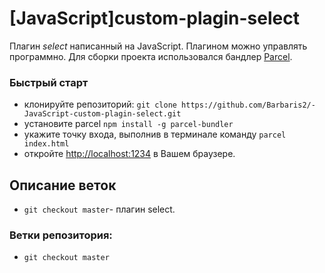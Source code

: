 # [JavaScript]custom-plagin-select

Плагин _select_ написанный на JavaScript. Плагином можно управлять программно. Для сборки проекта использовался бандлер [Parcel](https://parceljs.org/).

### Быстрый старт

- клонируйте репозиторий: `git clone https://github.com/Barbaris2/-JavaScript-custom-plagin-select.git`
- установите parcel `npm install -g parcel-bundler`
- укажите точку входа, выполнив в терминале команду `parcel index.html`
- откройте [http://localhost:1234](http://localhost:1234) в Вашем браузере.

## Описание веток

- `git checkout master`- плагин select.

### Ветки репозитория:

- `git checkout master`
